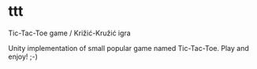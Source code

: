 # ttt
Tic-Tac-Toe game / Križić-Kružić igra

Unity implementation of small popular game named Tic-Tac-Toe.
Play and enjoy! ;-)
